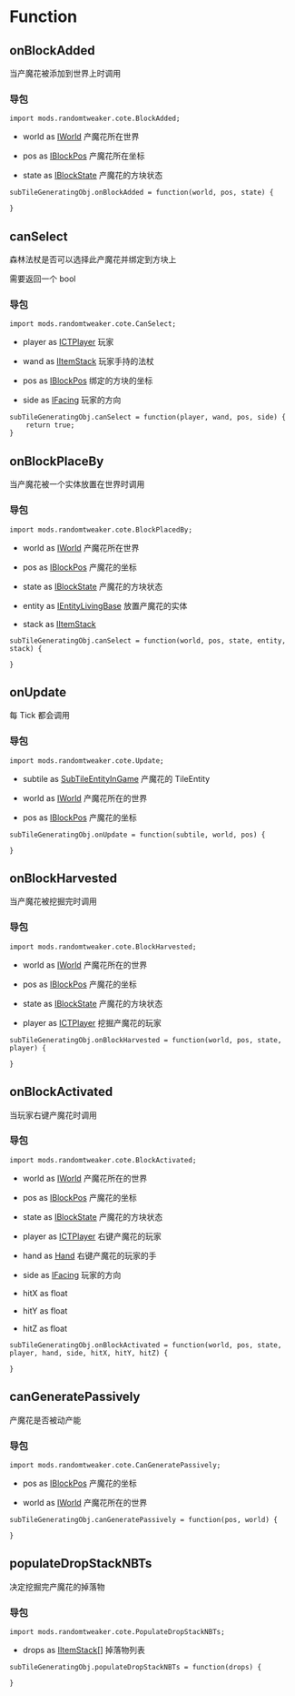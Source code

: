 # Function

## onBlockAdded

当产魔花被添加到世界上时调用

### 导包

```zenscript
import mods.randomtweaker.cote.BlockAdded;
```

* world as [IWorld](https://docs.blamejared.com/1.12/en/Vanilla/World/IWorld/) 产魔花所在世界

* pos as [IBlockPos](https://docs.blamejared.com/1.12/en/Vanilla/World/IBlockPos/) 产魔花所在坐标

* state as [IBlockState](https://docs.blamejared.com/1.12/en/Vanilla/World/IBlockState/) 产魔花的方块状态

```zenscript
subTileGeneratingObj.onBlockAdded = function(world, pos, state) {

}
```

## canSelect

森林法杖是否可以选择此产魔花并绑定到方块上

需要返回一个 bool

### 导包

```zenscript
import mods.randomtweaker.cote.CanSelect;
```

* player
  as [ICTPlayer](https://docs.blamejared.com/1.12/en/Mods/ContentTweaker/Vanilla/Types/Player/ICTPlayer/)
  玩家

* wand as [IItemStack](https://docs.blamejared.com/1.12/en/Vanilla/Items/IItemStack/) 玩家手持的法杖

* pos as [IBlockPos](https://docs.blamejared.com/1.12/en/Vanilla/World/IBlockPos/) 绑定的方块的坐标

* side as [IFacing](https://docs.blamejared.com/1.12/en/Vanilla/World/IFacing/) 玩家的方向

```zenscript
subTileGeneratingObj.canSelect = function(player, wand, pos, side) {
    return true;
}
```

## onBlockPlaceBy

当产魔花被一个实体放置在世界时调用

### 导包

```zenscript
import mods.randomtweaker.cote.BlockPlacedBy;
```

* world as [IWorld](https://docs.blamejared.com/1.12/en/Vanilla/World/IWorld/) 产魔花所在世界

* pos as [IBlockPos](https://docs.blamejared.com/1.12/en/Vanilla/World/IBlockPos/) 产魔花的坐标

* state as [IBlockState](https://docs.blamejared.com/1.12/en/Vanilla/World/IBlockState/) 产魔花的方块状态

* entity
  as [IEntityLivingBase](https://docs.blamejared.com/1.12/en/Vanilla/Entities/IEntityLivingBase/)
  放置产魔花的实体

* stack as [IItemStack](https://docs.blamejared.com/1.12/en/Vanilla/Items/IItemStack/)

```zenscript
subTileGeneratingObj.canSelect = function(world, pos, state, entity, stack) {

}
```

## onUpdate

每 Tick 都会调用

### 导包

```zenscript
import mods.randomtweaker.cote.Update;
```

* subtile as [SubTileEntityInGame]() 产魔花的 TileEntity

* world as [IWorld](https://docs.blamejared.com/1.12/en/Vanilla/World/IWorld/) 产魔花所在的世界

* pos as [IBlockPos](https://docs.blamejared.com/1.12/en/Vanilla/World/IBlockPos/) 产魔花的坐标

```zenscript
subTileGeneratingObj.onUpdate = function(subtile, world, pos) {

}
```

## onBlockHarvested

当产魔花被挖掘完时调用

### 导包

```zenscript
import mods.randomtweaker.cote.BlockHarvested;
```

* world as [IWorld](https://docs.blamejared.com/1.12/en/Vanilla/World/IWorld/) 产魔花所在的世界

* pos as [IBlockPos](https://docs.blamejared.com/1.12/en/Vanilla/World/IBlockPos/) 产魔花的坐标

* state as [IBlockState](https://docs.blamejared.com/1.12/en/Vanilla/World/IBlockState/) 产魔花的方块状态

* player
  as [ICTPlayer](https://docs.blamejared.com/1.12/en/Mods/ContentTweaker/Vanilla/Types/Player/ICTPlayer/)
  挖掘产魔花的玩家

```zenscript
subTileGeneratingObj.onBlockHarvested = function(world, pos, state, player) {

}
```

## onBlockActivated

当玩家右键产魔花时调用

### 导包

```zenscript
import mods.randomtweaker.cote.BlockActivated;
```

* world as [IWorld](https://docs.blamejared.com/1.12/en/Vanilla/World/IWorld/) 产魔花所在的世界

* pos as [IBlockPos](https://docs.blamejared.com/1.12/en/Vanilla/World/IBlockPos/) 产魔花的坐标

* state as [IBlockState](https://docs.blamejared.com/1.12/en/Vanilla/World/IBlockState/) 产魔花的方块状态

* player
  as [ICTPlayer](https://docs.blamejared.com/1.12/en/Mods/ContentTweaker/Vanilla/Types/Player/ICTPlayer/)
  右键产魔花的玩家

* hand as [Hand](https://docs.blamejared.com/1.12/en/Mods/ContentTweaker/Vanilla/Types/Player/Hand/)
  右键产魔花的玩家的手

* side as [IFacing](https://docs.blamejared.com/1.12/en/Vanilla/World/IFacing/) 玩家的方向

* hitX as float

* hitY as float

* hitZ as float

```zenscript
subTileGeneratingObj.onBlockActivated = function(world, pos, state, player, hand, side, hitX, hitY, hitZ) {

}
```

## canGeneratePassively

产魔花是否被动产能

### 导包

```zenscript
import mods.randomtweaker.cote.CanGeneratePassively;
```

* pos as [IBlockPos](https://docs.blamejared.com/1.12/en/Vanilla/World/IBlockPos/) 产魔花的坐标

* world as [IWorld](https://docs.blamejared.com/1.12/en/Vanilla/World/IWorld/) 产魔花所在的世界

```zenscript
subTileGeneratingObj.canGeneratePassively = function(pos, world) {

}
```

## populateDropStackNBTs

决定挖掘完产魔花的掉落物

### 导包

```zenscript
import mods.randomtweaker.cote.PopulateDropStackNBTs;
```

* drops as [IItemStack[]](https://docs.blamejared.com/1.12/en/Vanilla/Items/IItemStack/) 掉落物列表

```zenscript
subTileGeneratingObj.populateDropStackNBTs = function(drops) {

}
```
